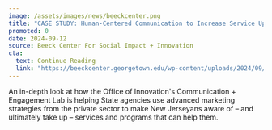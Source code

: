 ```yaml
---
image: /assets/images/news/beeckcenter.png
title: "CASE STUDY: Human-Centered Communication to Increase Service Uptake in New Jersey"
promoted: 0
date: 2024-09-12
source: Beeck Center For Social Impact + Innovation
cta:
  text: Continue Reading
  link: "https://beeckcenter.georgetown.edu/wp-content/uploads/2024/09/DSN-Spotlight_NJ-CE_v3.pdf"
---
```


An in-depth look at how the Office of Innovation's Communication + Engagement Lab is helping State agencies use advanced marketing strategies from the private sector to make New Jerseyans aware of – and ultimately take up – services and programs that can help them.
